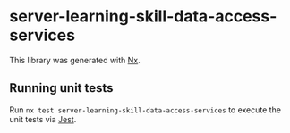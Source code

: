 # server-learning-skill-data-access-services

This library was generated with [Nx](https://nx.dev).

## Running unit tests

Run `nx test server-learning-skill-data-access-services` to execute the unit tests via [Jest](https://jestjs.io).
